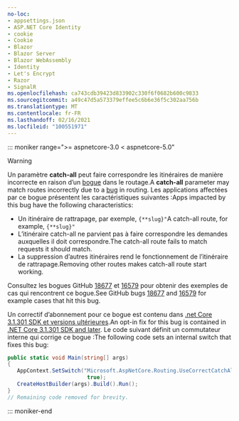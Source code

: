 ```yaml
---
no-loc:
- appsettings.json
- ASP.NET Core Identity
- cookie
- Cookie
- Blazor
- Blazor Server
- Blazor WebAssembly
- Identity
- Let's Encrypt
- Razor
- SignalR
ms.openlocfilehash: ca743cdb39423d833902c330f6f0682b600c9833
ms.sourcegitcommit: a49c47d5a573379effee5c6b6e36f5c302aa756b
ms.translationtype: MT
ms.contentlocale: fr-FR
ms.lasthandoff: 02/16/2021
ms.locfileid: "100551971"
---
```

::: moniker range=">= aspnetcore-3.0 < aspnetcore-5.0"

> [!WARNING]
> <span data-ttu-id="a53b8-101">Un paramètre **catch-all** peut faire correspondre les itinéraires de manière incorrecte en raison d’un [bogue](https://github.com/dotnet/aspnetcore/issues/18677) dans le routage.</span><span class="sxs-lookup"><span data-stu-id="a53b8-101">A **catch-all** parameter may match routes incorrectly due to a [bug](https://github.com/dotnet/aspnetcore/issues/18677) in routing.</span></span> <span data-ttu-id="a53b8-102">Les applications affectées par ce bogue présentent les caractéristiques suivantes :</span><span class="sxs-lookup"><span data-stu-id="a53b8-102">Apps impacted by this bug have the following characteristics:</span></span>
>
> * <span data-ttu-id="a53b8-103">Un itinéraire de rattrapage, par exemple, `{**slug}"`</span><span class="sxs-lookup"><span data-stu-id="a53b8-103">A catch-all route, for example, `{**slug}"`</span></span>
> * <span data-ttu-id="a53b8-104">L’itinéraire catch-all ne parvient pas à faire correspondre les demandes auxquelles il doit correspondre.</span><span class="sxs-lookup"><span data-stu-id="a53b8-104">The catch-all route fails to match requests it should match.</span></span>
> * <span data-ttu-id="a53b8-105">La suppression d’autres itinéraires rend le fonctionnement de l’itinéraire de rattrapage.</span><span class="sxs-lookup"><span data-stu-id="a53b8-105">Removing other routes makes catch-all route start working.</span></span>
>
> <span data-ttu-id="a53b8-106">Consultez les bogues GitHub [18677](https://github.com/dotnet/aspnetcore/issues/18677) et [16579](https://github.com/dotnet/aspnetcore/issues/16579) pour obtenir des exemples de cas qui rencontrent ce bogue.</span><span class="sxs-lookup"><span data-stu-id="a53b8-106">See GitHub bugs [18677](https://github.com/dotnet/aspnetcore/issues/18677) and [16579](https://github.com/dotnet/aspnetcore/issues/16579) for example cases that hit this bug.</span></span>
>
> <span data-ttu-id="a53b8-107">Un correctif d’abonnement pour ce bogue est contenu dans [.net Core 3.1.301 SDK et versions ultérieures](https://dotnet.microsoft.com/download/dotnet-core/3.1).</span><span class="sxs-lookup"><span data-stu-id="a53b8-107">An opt-in fix for this bug is contained in [.NET Core 3.1.301 SDK and later](https://dotnet.microsoft.com/download/dotnet-core/3.1).</span></span> <span data-ttu-id="a53b8-108">Le code suivant définit un commutateur interne qui corrige ce bogue :</span><span class="sxs-lookup"><span data-stu-id="a53b8-108">The following code sets an internal switch that fixes this bug:</span></span>
>
>```csharp
>public static void Main(string[] args)
>{
>    AppContext.SetSwitch("Microsoft.AspNetCore.Routing.UseCorrectCatchAllBehavior", 
>                          true);
>    CreateHostBuilder(args).Build().Run();
>}
>// Remaining code removed for brevity.
>```

::: moniker-end